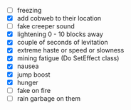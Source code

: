 - [ ] freezing
- [x] add cobweb to their location
- [ ] fake creeper sound
- [x] lightening 0 - 10 blocks away
- [x] couple of seconds of levitation
- [x] extreme haste or speed or slowness
- [x] mining fatigue (Do SetEffect class)
- [x] nausea
- [x] jump boost
- [x] hunger
- [ ] fake on fire
- [ ] rain garbage on them
